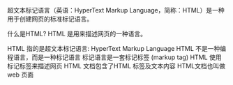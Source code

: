 
超文本标记语言（英语：HyperText Markup Language，简称：HTML）是一种用于创建网页的标准标记语言。

什么是HTML? HTML 是用来描述网页的一种语言。

HTML 指的是超文本标记语言: HyperText Markup Language HTML 不是一种编程语言，而是一种标记语言 标记语言是一套标记标签 (markup tag) HTML 使用标记标签来描述网页 HTML 文档包含了HTML 标签及文本内容 HTML文档也叫做 web 页面
